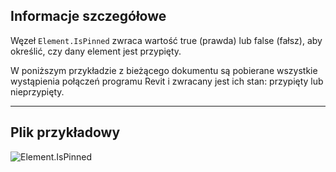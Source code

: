 ## Informacje szczegółowe
Węzeł `Element.IsPinned` zwraca wartość true (prawda) lub false (fałsz), aby określić, czy dany element jest przypięty.

W poniższym przykładzie z bieżącego dokumentu są pobierane wszystkie wystąpienia połączeń programu Revit i zwracany jest ich stan: przypięty lub nieprzypięty.
___
## Plik przykładowy

![Element.IsPinned](./Revit.Elements.Element.IsPinned_img.jpg)
